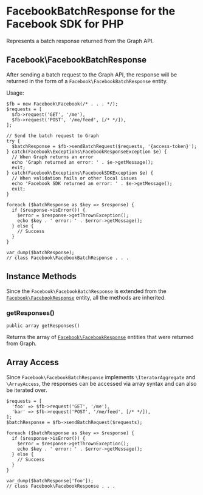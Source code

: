 # FacebookBatchResponse for the Facebook SDK for PHP

Represents a batch response returned from the Graph API.

## Facebook\FacebookBatchResponse

After sending a batch request to the Graph API, the response will be returned in the form of a `Facebook\FacebookBatchResponse` entity.

Usage:

~~~~
$fb = new Facebook\Facebook(/* . . . */);
$requests = [
  $fb->request('GET', '/me'),
  $fb->request('POST', '/me/feed', [/* */]),
];

// Send the batch request to Graph
try {
  $batchResponse = $fb->sendBatchRequest($requests, '{access-token}');
} catch(Facebook\Exceptions\FacebookResponseException $e) {
  // When Graph returns an error
  echo 'Graph returned an error: ' . $e->getMessage();
  exit;
} catch(Facebook\Exceptions\FacebookSDKException $e) {
  // When validation fails or other local issues
  echo 'Facebook SDK returned an error: ' . $e->getMessage();
  exit;
}

foreach ($batchResponse as $key => $response) {
  if ($response->isError()) {
    $error = $response->getThrownException();
    echo $key . ' error: ' . $error->getMessage();
  } else {
    // Success
  }
}

var_dump($batchResponse);
// class Facebook\FacebookBatchResponse . . .
~~~~

## Instance Methods

Since the `Facebook\FacebookBatchResponse` is extended from the [`Facebook\FacebookResponse`](/docs/php/FacebookResponse) entity, all the methods are inherited.

### getResponses()
~~~~
public array getResponses()
~~~~
Returns the array of [`Facebook\FacebookResponse`](/docs/php/FacebookResponse) entities that were returned from Graph.

## Array Access

Since `Facebook\FacebookBatchResponse` implements `\IteratorAggregate` and `\ArrayAccess`, the responses can be accessed via array syntax and can also be iterated over.

~~~~
$requests = [
  'foo' => $fb->request('GET', '/me'),
  'bar' => $fb->request('POST', '/me/feed', [/* */]),
];
$batchResponse = $fb->sendBatchRequest($requests);

foreach ($batchResponse as $key => $response) {
  if ($response->isError()) {
    $error = $response->getThrownException();
    echo $key . ' error: ' . $error->getMessage();
  } else {
    // Success
  }
}

var_dump($batchResponse['foo']);
// class Facebook\FacebookResponse . . .
~~~~

